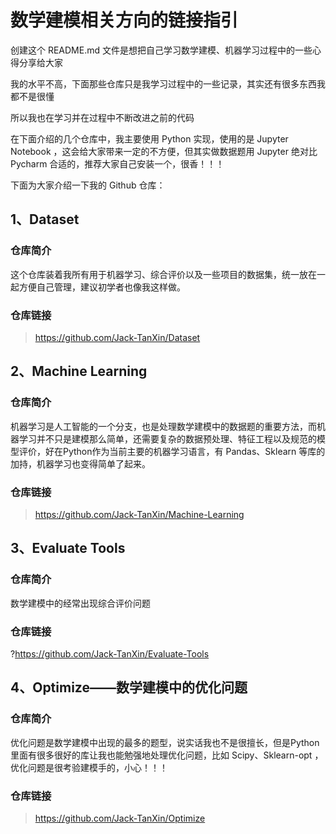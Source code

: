 # **数学建模相关方向的链接指引**


创建这个 README.md 文件是想把自己学习数学建模、机器学习过程中的一些心得分享给大家

我的水平不高，下面那些仓库只是我学习过程中的一些记录，其实还有很多东西我都不是很懂

所以我也在学习并在过程中不断改进之前的代码

在下面介绍的几个仓库中，我主要使用 Python 实现，使用的是 Jupyter Notebook ，这会给大家带来一定的不方便，但其实做数据题用 Jupyter 绝对比 Pycharm 合适的，推荐大家自己安装一个，很香！！！

下面为大家介绍一下我的 Github 仓库：

## 1、Dataset

### 仓库简介
这个仓库装着我所有用于机器学习、综合评价以及一些项目的数据集，统一放在一起方便自己管理，建议初学者也像我这样做。

### 仓库链接
>https://github.com/Jack-TanXin/Dataset

## 2、Machine Learning

### 仓库简介
机器学习是人工智能的一个分支，也是处理数学建模中的数据题的重要方法，而机器学习并不只是建模那么简单，还需要复杂的数据预处理、特征工程以及规范的模型评价，好在Python作为当前主要的机器学习语言，有 Pandas、Sklearn 等库的加持，机器学习也变得简单了起来。

### 仓库链接
>https://github.com/Jack-TanXin/Machine-Learning

## 3、Evaluate Tools

### 仓库简介
数学建模中的经常出现综合评价问题

### 仓库链接
?https://github.com/Jack-TanXin/Evaluate-Tools

## 4、Optimize——数学建模中的优化问题

### 仓库简介
优化问题是数学建模中出现的最多的题型，说实话我也不是很擅长，但是Python里面有很多很好的库让我也能勉强地处理优化问题，比如 Scipy、Sklearn-opt ，优化问题是很考验建模手的，小心！！！

### 仓库链接
>https://github.com/Jack-TanXin/Optimize
